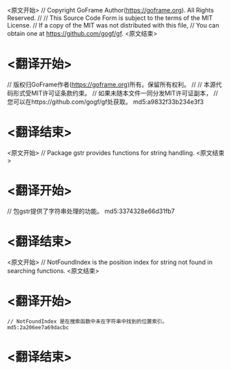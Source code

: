 
<原文开始>
// Copyright GoFrame Author(https://goframe.org). All Rights Reserved.
//
// This Source Code Form is subject to the terms of the MIT License.
// If a copy of the MIT was not distributed with this file,
// You can obtain one at https://github.com/gogf/gf.
<原文结束>

# <翻译开始>
// 版权归GoFrame作者(https://goframe.org)所有。保留所有权利。
//
// 本源代码形式受MIT许可证条款约束。
// 如果未随本文件一同分发MIT许可证副本，
// 您可以在https://github.com/gogf/gf处获取。 md5:a9832f33b234e3f3
# <翻译结束>


<原文开始>
// Package gstr provides functions for string handling.
<原文结束>

# <翻译开始>
// 包gstr提供了字符串处理的功能。 md5:3374328e66d31fb7
# <翻译结束>


<原文开始>
// NotFoundIndex is the position index for string not found in searching functions.
<原文结束>

# <翻译开始>
	// NotFoundIndex 是在搜索函数中未在字符串中找到的位置索引。 md5:2a206ee7a69dacbc
# <翻译结束>

